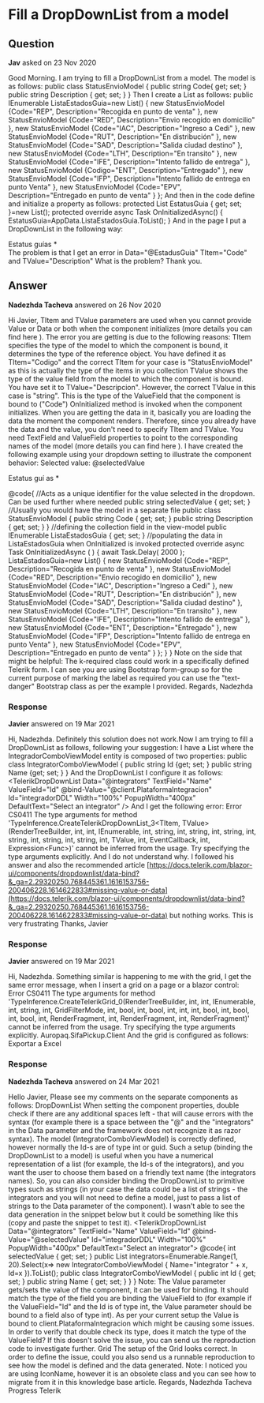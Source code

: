 # Fill a DropDownList from a model

## Question

**Jav** asked on 23 Nov 2020

Good Morning. I am trying to fill a DropDownList from a model. The model is as follows: public class StatusEnvioModel { public string Code{ get; set; } public string Description { get; set; } } Then I create a List as follows: public IEnumerable<StatusEnvioModel> ListaEstadosGuia=new List<StatusEnvioModel>() { new StatusEnvioModel {Code="REP", Description="Recogida en punto de venta" }, new StatusEnvioModel {Code="RED", Description="Envio recogido en domicilio" }, new StatusEnvioModel {Code="IAC", Description="Ingreso a Cedi" }, new StatusEnvioModel {Code="RUT", Description="En distribución" }, new StatusEnvioModel {Code="SAD", Description="Salida ciudad destino" }, new StatusEnvioModel {Code="LTH", Description="En transito" }, new StatusEnvioModel {Code="IFE", Description="Intento fallido de entrega" }, new StatusEnvioModel {Codigo="ENT", Description="Entregado" }, new StatusEnvioModel {Code="IFP", Description="Intento fallido de entrega en punto Venta" }, new StatusEnvioModel {Code="EPV", Description="Entregado en punto de venta" } }; And then in the code define and initialize a property as follows: protected List<StatusEnvioModel> EstatusGuia { get; set; }=new List<StatusEnvioModel>(); protected override async Task OnInitializedAsync() { EstatusGuia=AppData.ListaEstadosGuia.ToList<StatusEnvioModel>(); } And in the page I put a DropDownList in the following way: <div class="form-group"> <label for="TipoStatusDDL"> <span>Estatus guías <span class="k-required">*</span></span> </label> <TelerikDropDownList Id="TipoStatusDDL" Data="@EstatusGuia" TItem="Codigo" TValue="Descripcion" Width="100%" PopupWidth="400px" DefaultText="Seleccione un estatus de guía" /> </div> The problem is that I get an error in Data="@EstadusGuia" TItem="Code" and TValue="Description" What is the problem? Thank you.

## Answer

**Nadezhda Tacheva** answered on 26 Nov 2020

Hi Javier, TItem and TValue parameters are used when you cannot provide Value or Data or both when the component initializes (more details you can find here ). The error you are getting is due to the following reasons: TItem specifies the type of the model to which the component is bound, it determines the type of the reference object. You have defined it as TItem="Codigo" and the correct TItem for your case is "StatusEnvioModel" as this is actually the type of the items in you collection TValue shows the type of the value field from the model to which the component is bound. You have set it to TValue="Descripcion". However, the correct TValue in this case is "string". This is the type of the ValueField that the component is bound to ("Code") OnInitialized method is invoked when the component initializes. When you are getting the data in it, basically you are loading the data the moment the component renders. Therefore, since you already have the data and the value, you don't need to specify TItem and TValue. You need TextField and ValueField properties to point to the corresponding names of the model (more details you can find here ). I have created the following example using your dropdown setting to illustrate the component behavior: Selected value: @selectedValue

<div class="form-group">
<label for="TipoStatusDDL">
<span>Estatus guí as <span class="text-danger">*</span></span>
</label>
<TelerikDropDownList Id="TipoStatusDDL" Data="@ListaEstadosGuia" ValueField="Code" TextField="Description" @bind-Value="selectedValue" Width="100%" PopupWidth="400px" DefaultText="Seleccione un estatus de guía" />
</div>

@code{ //Acts as a unique identifier for the value selected in the dropdown. Can be used further where needed public string selectedValue { get; set; } //Usually you would have the model in a separate file public class StatusEnvioModel { public string Code { get; set; } public string Description { get; set; }
} //defining the collection field in the view-model public IEnumerable<StatusEnvioModel> ListaEstadosGuia { get; set; } //populating the data in ListaEstadosGuia when OnInitialized is invoked protected override async Task OnInitializedAsync ( ) { await Task.Delay( 2000 );
ListaEstadosGuia=new List<StatusEnvioModel>()
{ new StatusEnvioModel {Code="REP", Description="Recogida en punto de venta" }, new StatusEnvioModel {Code="RED", Description="Envio recogido en domicilio" }, new StatusEnvioModel {Code="IAC", Description="Ingreso a Cedi" }, new StatusEnvioModel {Code="RUT", Description="En distribución" }, new StatusEnvioModel {Code="SAD", Description="Salida ciudad destino" }, new StatusEnvioModel {Code="LTH", Description="En transito" }, new StatusEnvioModel {Code="IFE", Description="Intento fallido de entrega" }, new StatusEnvioModel {Code="ENT", Description="Entregado" }, new StatusEnvioModel {Code="IFP", Description="Intento fallido de entrega en punto Venta" }, new StatusEnvioModel {Code="EPV", Description="Entregado en punto de venta" }
};
}
} Note on the side that might be helpful: The k-required class could work in a specifically defined Telerik form. I can see you are using Bootstrap form-group so for the current purpose of marking the label as required you can use the "text-danger" Bootstrap class as per the example I provided. Regards, Nadezhda

### Response

**Javier** answered on 19 Mar 2021

Hi, Nadezhda. Definitely this solution does not work.Now I am trying to fill a DropDownList as follows, following your suggestion: I have a List <IntegradorComboViewModel> where the IntegradorComboViewModel entity is composed of two properties: public class IntegratorComboViewModel { public string Id {get; set; } public string Name {get; set; } } And the DropDownList I configure it as follows: <TelerikDropDownList Data="@integrators" TextField="Name" ValueField="Id" @bind-Value="@client.PlataformaIntegracion" Id="integradorDDL" Width="100%" PopupWidth="400px" DefaultText="Select an integrator" /> And I get the following error: Error CS0411 The type arguments for method 'TypeInference.CreateTelerikDropDownList_3<TItem, TValue>(RenderTreeBuilder, int, int, IEnumerable<TItem>, int, string, int, string, int, string, int, string, int, string, int, string, int, TValue, int, EventCallback<TValue>, int, Expression<Func<TValue>>)' cannot be inferred from the usage. Try specifying the type arguments explicitly. And I do not understand why. I followed his answer and also the recommended article [https://docs.telerik.com/blazor-ui/components/dropdownlist/data-bind?&_ga=2.29320250.768445361.1616153756-200406228.1614622833#missing-value-or-data](https://docs.telerik.com/blazor-ui/components/dropdownlist/data-bind?&_ga=2.29320250.768445361.1616153756-200406228.1614622833#missing-value-or-data) but nothing works. This is very frustrating Thanks, Javier

### Response

**Javier** answered on 19 Mar 2021

Hi, Nadezhda. Something similar is happening to me with the grid, I get the same error message, when I insert a grid on a page or a blazor control: Error CS0411 The type arguments for method 'TypeInference.CreateTelerikGrid_0<TItem>(RenderTreeBuilder, int, int, IEnumerable<TItem>, int, string, int, GridFilterMode, int, bool, int, bool, int, int, int, bool, int, bool, int, bool, int, RenderFragment, int, RenderFragment, int, RenderFragment)' cannot be inferred from the usage. Try specifying the type arguments explicitly. Auropaq.SifaPickup.Client And the grid is configured as follows: <TelerikGrid Data="@Tracking" Height="400px" FilterMode="@GridFilterMode.FilterMenu" Sortable="true" Pageable="true" PageSize="20" Groupable="true" Resizable="true" Reorderable="true"> <GridColumns> <GridColumn Field="Plataforma" Title="Plaraforma" Width="170px" /> <GridColumn Field="NumeroDocumento" Title="Documento" Width="165px" Editable="false" Groupable="false"> </GridColumn> <GridColumn Field="EstatusIntegrador" Title="Estatus Integrador" Width="120px" Editable="false" Groupable="true" /> <GridColumn Field="EstatusProships" Title="Estatus Proships" Width="120px" Editable="false" Groupable="false" /> <GridColumn Field="UrlIntegracion" Title="URL respuesta" Width="120px" Editable="false" Groupable="true" /> <GridColumn Field="Comentario" Title="Comentarios" Width="110px" Editable="false" Groupable="false" /> </GridColumns> <GridToolBar> <GridCommandButton Command="ExcelExport" Icon="@IconName.FileExcel">Exportar a Excel</GridCommandButton> </GridToolBar> <GridExport> <GridExcelExport FileName="Listado estustus integración" AllPages="true" /> </GridExport> </TelerikGrid>

### Response

**Nadezhda Tacheva** answered on 24 Mar 2021

Hello Javier, Please see my comments on the separate components as follows: DropDownList When setting the component properties, double check if there are any additional spaces left - that will cause errors with the syntax (for example there is a space between the "@" and the "integrators" in the Data parameter and the framework does not recognize it as razor syntax). The model (IntegratorComboViewModel) is correctly defined, however normally the Id-s are of type int or guid. Such a setup (binding the DropDownList to a model) is useful when you have a numerical representation of a list (for example, the Id-s of the integrators), and you want the user to choose them based on a friendly text name (the integrators names). So, you can also consider binding the DropDownList to primitive types such as strings (in your case the data could be a list of strings - the integrators and you will not need to define a model, just to pass a list of strings to the Data parameter of the component). I wasn't able to see the data generation in the snippet below but it could be something like this (copy and paste the snippet to test it). <TelerikDropDownList Data="@integrators" TextField="Name" ValueField="Id" @bind-Value="@selectedValue" Id="integradorDDL" Width="100%" PopupWidth="400px" DefaultText="Select an integrator"> </TelerikDropDownList> @code{ int selectedValue { get; set; } public List<IntegratorComboViewModel> integrators=Enumerable.Range(1, 20).Select(x=> new IntegratorComboViewModel { Name="integrator " + x, Id=x }).ToList(); public class IntegratorComboViewModel { public int Id { get; set; } public string Name { get; set; } } } Note: The Value parameter gets/sets the value of the component, it can be used for binding. It should match the type of the field you are binding the ValueField to (for example if the ValueField="Id" and the Id is of type int, the Value parameter should be bound to a field also of type int). As per your current setup the Value is bound to client.PlataformaIntegracion which might be causing some issues. In order to verify that double check its type, does it match the type of the ValueField? If this doesn't solve the issue, you can send us the reproduction code to investigate further. Grid The setup of the Grid looks correct. In order to define the issue, could you also send us a runnable reproduction to see how the model is defined and the data generated. Note: I noticed you are using IconName, however it is an obsolete class and you can see how to migrate from it in this knowledge base article. Regards, Nadezhda Tacheva Progress Telerik
